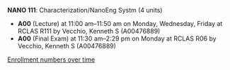 **NANO 111**: Characterization/NanoEng Systm (4 units)

- **A00** (Lecture) at 11:00 am–11:50 am on Monday, Wednesday, Friday at RCLAS R111 by Vecchio, Kenneth S (A00476889)
- **A00** (Final Exam) at 11:30 am–2:29 pm on Monday at RCLAS R06 by Vecchio, Kenneth S (A00476889)

[Enrollment numbers over time](./NANO111.tsv)
